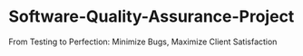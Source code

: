 # Software-Quality-Assurance-Project
From Testing to Perfection: Minimize Bugs, Maximize Client Satisfaction
